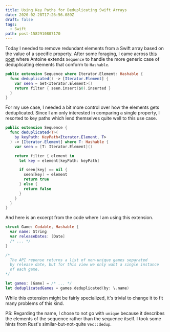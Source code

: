 ```yaml
---
title: Using Key Paths for Deduplicating Swift Arrays
date: 2020-02-28T17:26:56.089Z
draft: false
tags:
  - Swift
path: post-1582910807170
---
```

Today I needed to remove redundant elements from a Swift array based on the value of a specific property. After some foraging, I came across [this post](https://www.avanderlee.com/swift/unique-values-removing-duplicates-array/) where Antoine extends `Sequence` to handle the more generic case of deduplicating elements that conform to `Hashable`.

```swift
public extension Sequence where Iterator.Element: Hashable {
  func deduplicated() -> [Iterator.Element] {
    var seen = Set<Iterator.Element>()
    return filter { seen.insert($0).inserted }
  }
}
```
For my use case, I needed a bit more control over how the elements gets deduplicated. Since I am only interested in comparing a single property, I resorted to key paths which lend themselves quite well to this use case.

```swift
public extension Sequence {
  func deduplicated<T>(
    by keyPath: KeyPath<Iterator.Element, T>
  ) -> [Iterator.Element] where T: Hashable {
    var seen = [T: Iterator.Element]()

    return filter { element in
      let key = element[keyPath: keyPath]

      if seen[key] == nil {
        seen[key] = element
        return true
      } else {
        return false
      }
    }
  }
}
```

And here is an excerpt from the code where I am using this extension.

```swift
struct Game: Codable, Hashable {
  var name: String
  var releaseDates: [Date]
  /* ... */
}

/* 
  The API reponse returns a list of non-unique games separated 
  by release date, but for this view we only want a single instance 
  of each game.
*/

let games: [Game] = /* ... */
let deduplicatedGames = games.deduplicated(by: \.name)

```

While this extension might be fairly specialized, it's trivial to change it to fit many problems of this kind.

PS: Regarding the name, I chose to not go with `unique` because it describes the elements of the sequence rather than the sequence itself. I took some hints from Rust's similar-but-not-quite `Vec::dedup`.
